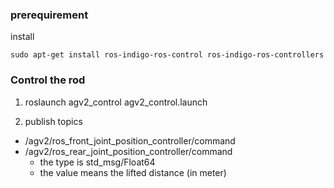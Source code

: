 ### prerequirement

install

```
sudo apt-get install ros-indigo-ros-control ros-indigo-ros-controllers
```

### Control the rod

1. roslaunch agv2_control agv2_control.launch

2. publish topics
  - /agv2/ros_front_joint_position_controller/command
  - /agv2/ros_rear_joint_position_controller/command
    - the type is std_msg/Float64
    - the value means the lifted distance (in meter)
